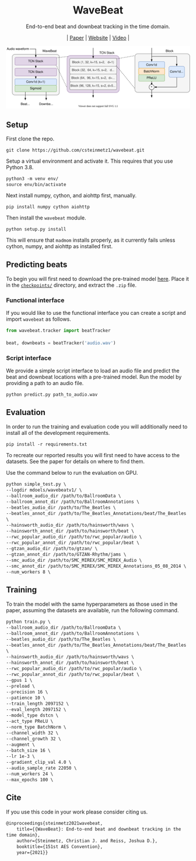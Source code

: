 <div  align="center">

# WaveBeat

End-to-end beat and downbeat tracking in the time domain.

| [Paper](docs/resources/AES_151___WaveBeat__End_to_end_beat_and_downbeat_tracking_in_the_time_domain.pdf) | [Website]() | [Video]() |

</div>

<div align="center">
<img src="docs/resources/block.svg">
</div>

## Setup

First clone the repo.
```
git clone https://github.com/csteinmetz1/wavebeat.git
```

Setup a virtual environment and activate it.
This requires that you use Python 3.8.
```
python3 -m venv env/
source env/bin/activate
```
Next install numpy, cython, and aiohttp first, manually.
```
pip install numpy cython aiohttp
```
Then install the `wavebeat` module.
```
python setup.py install
```

This will ensure that `madmom` installs properly, as it 
currently fails unless cython, numpy, and aiohttp as installed first. 

## Predicting beats

To begin you will first need to download the pre-trained model [here](https://drive.google.com/file/d/1qLtydQGu7fksSKhBN5Cz6cxnEzqlhd3u/view?usp=sharing).
Place it in the [`checkpoints/`](checkpoints/) directory, and extract the `.zip` file.

### Functional interface

If you would like to use the functional interface you can create a script and import `wavebeat` as follows.

```python
from wavebeat.tracker import beatTracker

beat, downbeats = beatTracker('audio.wav')
```

### Script interface

We provide a simple script interface to load an audio file and predict the beat and downbeat locations with a pre-trained model. 
Run the model by providing a path to an audio file.

```
python predict.py path_to_audio.wav
```

## Evaluation

In order to run the training and evaluation code you will additionally need
to install all of the development requirements. 
```
pip install -r requirements.txt
```

To recreate our reported results you will first need to have access to the datasets. 
See the paper for details on where to find them. 

Use the command below to run the evaluation on GPU. 
```
python simple_test.py \
--logdir mdoels/wavebeatv1/ \
--ballroom_audio_dir /path/to/BallroomData \
--ballroom_annot_dir /path/to/BallroomAnnotations \
--beatles_audio_dir /path/to/The_Beatles \
--beatles_annot_dir /path/to/The_Beatles_Annotations/beat/The_Beatles \
--hainsworth_audio_dir /path/to/hainsworth/wavs \
--hainsworth_annot_dir /path/to/hainsworth/beat \
--rwc_popular_audio_dir /path/to/rwc_popular/audio \
--rwc_popular_annot_dir /path/to/rwc_popular/beat \
--gtzan_audio_dir /path/to/gtzan/ \
--gtzan_annot_dir /path/to/GTZAN-Rhythm/jams \
--smc_audio_dir /path/to/SMC_MIREX/SMC_MIREX_Audio \
--smc_annot_dir /path/to/SMC_MIREX/SMC_MIREX_Annotations_05_08_2014 \
--num_workers 8 \
```

## Training 

To train the model with the same hyperparameters as those used in the paper, 
assuming the datasets are available, run the following command. 

```
python train.py \
--ballroom_audio_dir /path/to/BallroomData \
--ballroom_annot_dir /path/to/BallroomAnnotations \
--beatles_audio_dir /path/to/The_Beatles \
--beatles_annot_dir /path/to/The_Beatles_Annotations/beat/The_Beatles \
--hainsworth_audio_dir /path/to/hainsworth/wavs \
--hainsworth_annot_dir /path/to/hainsworth/beat \
--rwc_popular_audio_dir /path/to/rwc_popular/audio \
--rwc_popular_annot_dir /path/to/rwc_popular/beat \
--gpus 1 \
--preload \
--precision 16 \
--patience 10 \
--train_length 2097152 \
--eval_length 2097152 \
--model_type dstcn \
--act_type PReLU \
--norm_type BatchNorm \
--channel_width 32 \
--channel_growth 32 \
--augment \
--batch_size 16 \
--lr 1e-3 \
--gradient_clip_val 4.0 \
--audio_sample_rate 22050 \
--num_workers 24 \
--max_epochs 100 \
```

## Cite
If you use this code in your work please consider citing us.

```
@inproceedings{steinmetz2021wavebeat,
    title={{WaveBeat}: End-to-end beat and downbeat tracking in the time domain},
    author={Steinmetz, Christian J. and Reiss, Joshua D.},
    booktitle={151st AES Convention},
    year={2021}}
```